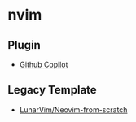# nvim

## Plugin
- [Github Copilot](https://docs.github.com/en/copilot/getting-started-with-github-copilot?platform=linux&tool=neovim)


## Legacy Template
- [LunarVim/Neovim-from-scratch](https://github.com/LunarVim/Neovim-from-scratch)
